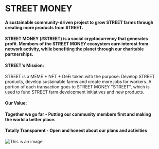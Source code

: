 # STREET MONEY

#### A sustainable community-driven project to grow STREET farms through creating more products from STREET.

#### STREET MONEY (#STREET) is a social cryptocurrency that generates profit. Members of the STREET MONEY ecosystem earn interest from network activity, while benefiting the planet through our charitable partnerships.


#### STREET's Mission:
STREET is a MEME + NFT + DeFi token with the purpose: Develop STREET products, develop sustainable farms and create more jobs for workers.
A portion of each transaction goes to STREET MONEY "STREET", which is used to fund STREET farm development initiatives and new products.

#### Our Value:

#### Together we go far - Putting our community members first and making the world a better place.

#### Totally Transparent - Open and honest about our plans and activities

![This is an image](https://modfxmarket.com/news/wp-content/uploads/2021/06/98A91115-DA97-4E92-84AD-8440B1A8DAF4.jpeg)

